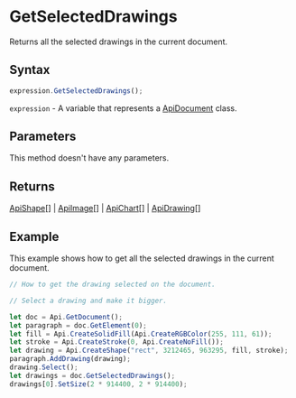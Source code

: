 # GetSelectedDrawings

Returns all the selected drawings in the current document.

## Syntax

```javascript
expression.GetSelectedDrawings();
```

`expression` - A variable that represents a [ApiDocument](../ApiDocument.md) class.

## Parameters

This method doesn't have any parameters.

## Returns

[ApiShape](../../ApiShape/ApiShape.md)[] \| [ApiImage](../../ApiImage/ApiImage.md)[] \| [ApiChart](../../ApiChart/ApiChart.md)[] \| [ApiDrawing](../../ApiDrawing/ApiDrawing.md)[]

## Example

This example shows how to get all the selected drawings in the current document.

```javascript editor-docx
// How to get the drawing selected on the document.

// Select a drawing and make it bigger.

let doc = Api.GetDocument();
let paragraph = doc.GetElement(0);
let fill = Api.CreateSolidFill(Api.CreateRGBColor(255, 111, 61));
let stroke = Api.CreateStroke(0, Api.CreateNoFill());
let drawing = Api.CreateShape("rect", 3212465, 963295, fill, stroke);
paragraph.AddDrawing(drawing);
drawing.Select();
let drawings = doc.GetSelectedDrawings();
drawings[0].SetSize(2 * 914400, 2 * 914400);
```
